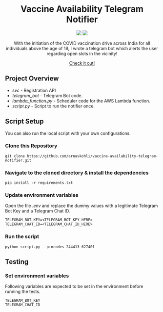 <h1 align="center"> Vaccine Availability Telegram Notifier </h1>

<p align="center">
  <img src="https://github.com/arnavkohli/vaccine-availability-telegram-notifier/actions/workflows/ci.yml/badge.svg" />
  <img src="https://visitor-badge.laobi.icu/badge?page_id=vaccine-availability-telegram-notifier" />
</p>

<p align="center">
    With the initiation of the COVID vaccination drive across India for all individuals above the age of 18, I wrote a telegram bot which alerts the user regarding open slots in the vicinity!
 </p>
 
 <p align="center">
    <a href="https://t.me/KohlGuysBot">Check it out!</a>
 </p>

## Project Overview

- *svc* - Registration API
- *telegram_bot* - Telegram Bot code.
- *lambda_function.py* - Scheduler code for the AWS Lambda function.
- *script.py* - Script to run the notifier once.

## Script Setup

You can also run the local script with your own configurations.

### Clone this Repository
```
git clone https://github.com/arnavkohli/vaccine-availability-telegram-notifier.git
```

### Navigate to the cloned directory & install the dependencies
```
pip install -r requirements.txt
```

### Update environment variables
Open the file *.env* and replace the dummy values with a legitimate Telegram Bot Key and a Telegram Chat ID.
```
TELEGRAM_BOT_KEY=<TELEGRAM_BOT_KEY_HERE>
TELEGRAM_CHAT_ID=<TELEGRAM_CHAT_ID_HERE>
```

### Run the script
```
python script.py --pincodes 244413 627401
```

## Testing

### Set environment variables
Following variables are expected to be set in the environment before running the tests.

```
TELEGRAM_BOT_KEY
TELEGRAM_CHAT_ID
```
